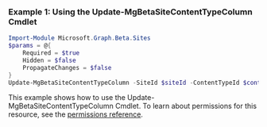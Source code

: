 ### Example 1: Using the Update-MgBetaSiteContentTypeColumn Cmdlet
```powershell
Import-Module Microsoft.Graph.Beta.Sites
$params = @{
	Required = $true
	Hidden = $false
	PropagateChanges = $false
}
Update-MgBetaSiteContentTypeColumn -SiteId $siteId -ContentTypeId $contentTypeId -ColumnDefinitionId $columnDefinitionId -BodyParameter $params
```
This example shows how to use the Update-MgBetaSiteContentTypeColumn Cmdlet.
To learn about permissions for this resource, see the [permissions reference](/graph/permissions-reference).
